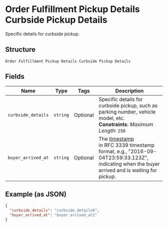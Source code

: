 
# Order Fulfillment Pickup Details Curbside Pickup Details

Specific details for curbside pickup.

## Structure

`Order Fulfillment Pickup Details Curbside Pickup Details`

## Fields

| Name | Type | Tags | Description |
|  --- | --- | --- | --- |
| `curbside_details` | `string` | Optional | Specific details for curbside pickup, such as parking number, vehicle model, etc.<br>**Constraints**: *Maximum Length*: `250` |
| `buyer_arrived_at` | `string` | Optional | The [timestamp](https://developer.squareup.com/docs/build-basics/working-with-dates)<br>in RFC 3339 timestamp format, e.g., "2016-09-04T23:59:33.123Z", indicating when the buyer<br>arrived and is waiting for pickup. |

## Example (as JSON)

```json
{
  "curbside_details": "curbside_details6",
  "buyer_arrived_at": "buyer_arrived_at2"
}
```

